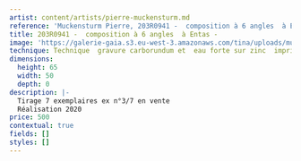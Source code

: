 ```yaml
---
artist: content/artists/pierre-muckensturm.md
reference: 'Muckensturm Pierre, 203R0941 -  composition à 6 angles  à Entas -'
title: 203R0941 -  composition à 6 angles  à Entas -
image: 'https://galerie-gaia.s3.eu-west-3.amazonaws.com/tina/uploads/muckensturm-pierre/galeriegaia-muckensturm p 203R0941.jpg'
technique: Technique  gravure carborundum et  eau forte sur zinc  imprimée sur Papier BFK  Rives 250 gr/m2 margé
dimensions:
  height: 65
  width: 50
  depth: 0
description: |-
  Tirage 7 exemplaires ex n°3/7 en vente  
  Réalisation 2020
price: 500
contextual: true
fields: []
styles: []
---
```


